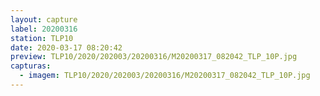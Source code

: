```yaml
---
layout: capture
label: 20200316
station: TLP10
date: 2020-03-17 08:20:42
preview: TLP10/2020/202003/20200316/M20200317_082042_TLP_10P.jpg
capturas:
  - imagem: TLP10/2020/202003/20200316/M20200317_082042_TLP_10P.jpg
---
```

